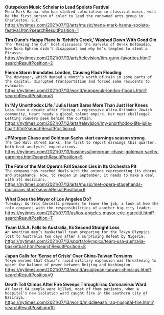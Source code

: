 **Outspoken Music Scholar to Lead Spoleto Festival**\
`Mena Mark Hanna, who has studied colonialism in classical music, will be the first person of color to lead the renowned arts group in Charleston, S.C.`\
https://nytimes.com/2021/07/13/arts/music/mena-mark-hanna-spoleto-festival.html?searchResultPosition=1

**Tim Gunn’s Happy Place Is ‘Schitt’s Creek,’ Washed Down With Good Gin**\
`The ‘Making the Cut’ host discusses the marvels of Derek DelGaudio, how Nora Ephron didn’t disappoint and why he’s tempted to steal a Picasso.`\
https://nytimes.com/2021/07/13/arts/television/tim-gunn-favorites.html?searchResultPosition=2

**Fierce Storm Inundates London, Causing Flash Flooding**\
`The downpour, which dumped a month’s worth of rain in some parts of the capital, disrupted transportation and forced some residents to evacuate.`\
https://nytimes.com/2021/07/13/world/europe/uk-london-floods.html?searchResultPosition=3

**In ‘My Unorthodox Life,’ Julia Haart Bares More Than Just Her Knees**\
`Less than a decade after fleeing a repressive ultra-Orthodox Jewish community, Haart heads a global talent empire. Her next challenge? Letting viewers peek behind the curtain.`\
https://nytimes.com/2021/07/13/arts/television/my-unorthodox-life-julia-haart.html?searchResultPosition=4

**JPMorgan Chase and Goldman Sachs start earnings season strong.**\
`The two Wall Street banks, the first to report earnings this quarter, both beat analysts’ expectations.`\
https://nytimes.com/2021/07/13/business/jpmorgan-chase-goldman-sachs-earnings.html?searchResultPosition=5

**The Fate of the Met Opera’s Fall Season Lies in Its Orchestra Pit**\
`The company has reached deals with the unions representing its chorus and stagehands. Now, to reopen in September, it needs to make a deal with its musicians.`\
https://nytimes.com/2021/07/13/arts/music/met-opera-stagehands-musicians.html?searchResultPosition=6

**What Does the Mayor of Los Angeles Do?**\
`Tuesday: As Eric Garcetti prepares to leave the job, a look at how the role compares with the responsibilities of another big-city leader.`\
https://nytimes.com/2021/07/13/us/los-angeles-mayor-eric-garcetti.html?searchResultPosition=7

**Team U.S.A. Falls to Australia, Its Second Straight Loss**\
`An American men’s basketball team preparing for the Tokyo Olympics lost to Australia two days after a surprising defeat by Nigeria.`\
https://nytimes.com/2021/07/13/sports/olympics/team-usa-australia-basketball.html?searchResultPosition=8

**Japan Calls for ‘Sense of Crisis’ Over China-Taiwan Tensions**\
`Tokyo warned that China’s rapid military expansion was threatening to upset the balance of power between Beijing and Washington.`\
https://nytimes.com/2021/07/13/world/asia/japan-taiwan-china-us.html?searchResultPosition=9

**Death Toll Climbs After Fire Sweeps Through Iraq Coronavirus Ward**\
`At least 64 people were killed, most of them patients, when a hospital’s new isolation ward caught fire in the southern city of Nasiriya.`\
https://nytimes.com/2021/07/13/world/middleeast/iraq-hospital-fire.html?searchResultPosition=10

